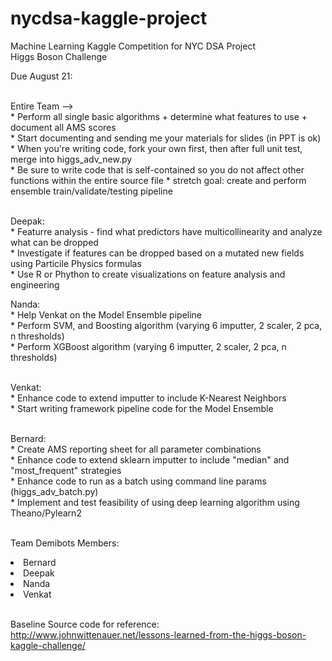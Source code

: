 # nycdsa-kaggle-project
Machine Learning Kaggle Competition for NYC DSA Project<br>
Higgs Boson Challenge

Due August 21:<br><br>
  
  Entire Team --><br> 
    * Perform all single basic algorithms + determine what features to use + document all AMS scores<br>
    * Start documenting and sending me your materials for slides (in PPT is ok)<br>
    * When you're writing code, fork your own first, then after full unit test, merge into higgs_adv_new.py<br>
    * Be sure to write code that is self-contained so you do not affect other functions within the entire source file
    * stretch goal: create and perform ensemble train/validate/testing pipeline<br><br>

  Deepak:<br>
    * Featurre analysis - find what predictors have multicollinearity and analyze what can be dropped<br>
    * Investigate if features can be dropped based on a mutated new fields using Particile Physics formulas<br>
    * Use R or Phython to create visualizations on feature analysis and engineering<br>

  Nanda:<br>
    * Help Venkat on the Model Ensemble pipeline<br>
    * Perform SVM, and Boosting algorithm (varying 6 imputter, 2 scaler, 2 pca, n thresholds)<br>
    * Perform XGBoost algorithm (varying 6 imputter, 2 scaler, 2 pca, n thresholds)<br><br>

  Venkat:<br>
    * Enhance code to extend imputter to include K-Nearest Neighbors<br>
    * Start writing framework pipeline code for the Model Ensemble<br><br>
  
  Bernard:<br>
    * Create AMS reporting sheet for all parameter combinations<br>
    * Enhance code to extend sklearn imputter to include "median" and "most_frequent" strategies<br>
    * Enhance code to run as a batch using command line params (higgs_adv_batch.py)<br>
    * Implement and test feasibility of using deep learning algorithm using Theano/Pylearn2<br><br>

Team Demibots Members:<br>
  <li>Bernard</li>
  <li>Deepak</li>
  <li>Nanda</li>
  <li>Venkat</li>
<br>

Baseline Source code for reference:<br>
http://www.johnwittenauer.net/lessons-learned-from-the-higgs-boson-kaggle-challenge/
